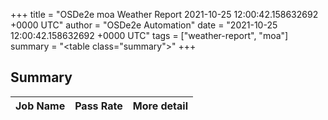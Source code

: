 +++
title = "OSDe2e moa Weather Report 2021-10-25 12:00:42.158632692 +0000 UTC"
author = "OSDe2e Automation"
date = "2021-10-25 12:00:42.158632692 +0000 UTC"
tags = ["weather-report", "moa"]
summary = "<table class=\"summary\"></table>"
+++
## Summary

| Job Name | Pass Rate | More detail |
|----------|-----------|-------------|




